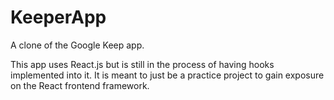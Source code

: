 # KeeperApp
A clone of the Google Keep app. 

This app uses React.js but is still in the process of having hooks implemented into it.  It is meant to just be a practice project to gain exposure on the React frontend framework.
